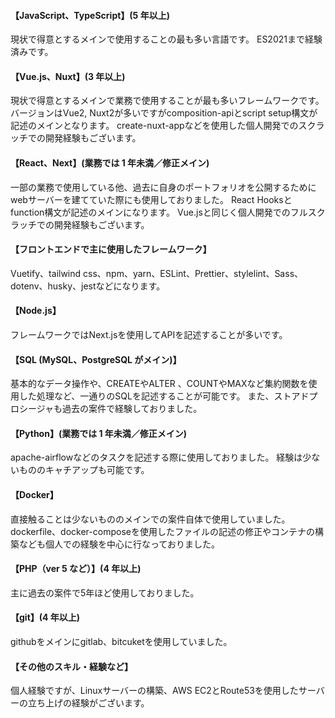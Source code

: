 #### 【JavaScript、TypeScript】(5 年以上)

現状で得意とするメインで使用することの最も多い言語です。
ES2021まで経験済みです。

#### 【Vue.js、Nuxt】(3 年以上)

現状で得意とするメインで業務で使用することが最も多いフレームワークです。
バージョンはVue2, Nuxt2が多いですがcomposition-apiとscript setup構文が記述のメインとなります。
create-nuxt-appなどを使用した個人開発でのスクラッチでの開発経験もございます。

#### 【React、Next】(業務では 1 年未満／修正メイン)

一部の業務で使用している他、過去に自身のポートフォリオを公開するためにwebサーバーを建てていた際にも使用しておりました。
React Hooksとfunction構文が記述のメインになります。 Vue.jsと同じく個人開発でのフルスクラッチでの開発経験もございます。

#### 【フロントエンドで主に使用したフレームワーク】

Vuetify、tailwind css、npm、yarn、ESLint、Prettier、stylelint、Sass、dotenv、husky、jestなどになります。

#### 【Node.js】

フレームワークではNext.jsを使用してAPIを記述することが多いです。

#### 【SQL (MySQL、PostgreSQL がメイン)】

基本的なデータ操作や、CREATEやALTER 、COUNTやMAXなど集約関数を使用した処理など、一通りのSQLを記述することが可能です。
また、ストアドプロシージャも過去の案件で経験しておりました。

#### 【Python】(業務では 1 年未満／修正メイン)

apache-airflowなどのタスクを記述する際に使用しておりました。
経験は少ないもののキャチアップも可能です。

#### 【Docker】

直接触ることは少ないもののメインでの案件自体で使用していました。
dockerfile、docker-composeを使用したファイルの記述の修正やコンテナの構築なども個人での経験を中心に行なっておりました。

#### 【PHP（ver 5 など）】(4 年以上)

主に過去の案件で5年ほど使用しておりました。

#### 【git】(4 年以上)

githubをメインにgitlab、bitcuketを使用していました。

#### 【その他のスキル・経験など】

個人経験ですが、Linuxサーバーの構築、AWS EC2とRoute53を使用したサーバーの立ち上げの経験がございます。
